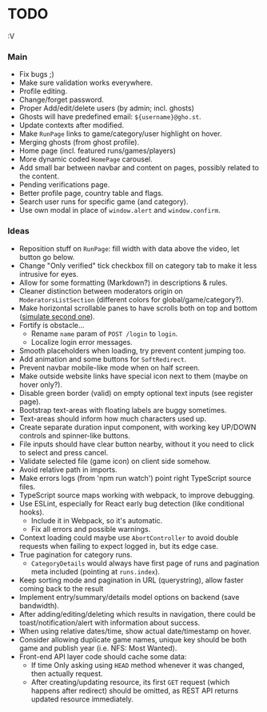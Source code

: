 
# TODO

:V 



### Main

+ Fix bugs ;)
+ Make sure validation works everywhere.
+ Profile editing.
+ Change/forget password.
+ Proper Add/edit/delete users (by admin; incl. ghosts)
+ Ghosts will have predefined email: `${username}@gho.st`.
+ Update contexts after modified.
+ Make `RunPage` links to game/category/user highlight on hover.
+ Merging ghosts (from ghost profile).
+ Home page (incl. featured runs/games/players)
+ More dynamic coded `HomePage` carousel.
+ Add small bar between navbar and content on pages, possibly related to the content.
+ Pending verifications page.
+ Better profile page, country table and flags.
+ Search user runs for specific game (and category).
+ Use own modal in place of `window.alert` and `window.confirm`.



### Ideas

+ Reposition stuff on `RunPage`: fill width with data above the video, let button go below.
+ Change "Only verified" tick checkbox fill on category tab to make it less intrusive for eyes.
+ Allow for some formatting (Markdown?) in descriptions & rules.
+ Cleaner distinction between moderators origin on `ModeratorsListSection` (different colors for global/game/category?).
+ Make horizontal scrollable panes to have scrolls both on top and bottom ([simulate second one](https://stackoverflow.com/questions/3934271/horizontal-scrollbar-on-top-and-bottom-of-table)).
+ Fortify is obstacle...
	+ Rename `name` param of `POST /login` to `login`. 
	+ Localize login error messages.
+ Smooth placeholders when loading, try prevent content jumping too.
+ Add animation and some buttons for `SoftRedirect`.
+ Prevent navbar mobile-like mode when on half screen.
+ Make outside website links have special icon next to them (maybe on hover only?).
+ Disable green border (valid) on empty optional text inputs (see register page).
+ Bootstrap text-areas with floating labels are buggy sometimes.
+ Text-areas should inform how much characters used up.
+ Create separate duration input component, with working key UP/DOWN controls and spinner-like buttons.
+ File inputs should have clear button nearby, without it you need to click to select and press cancel.
+ Validate selected file (game icon) on client side somehow.
+ Avoid relative path in imports.
+ Make errors logs (from 'npm run watch') point right TypeScript source files.
+ TypeScript source maps working with webpack, to improve debugging.
+ Use ESLint, especially for React early bug detection (like conditional hooks).
	+ Include it in Webpack, so it's automatic.
	+ Fix all errors and possible warnings.
+ Context loading could maybe use `AbortController` to avoid double requests when failing to expect logged in, but its edge case.
+ True pagination for category runs.
	+ `CategoryDetails` would always have first page of runs and pagination meta included (pointing at `runs.index`).
+ Keep sorting mode and pagination in URL (querystring), allow faster coming back to the result
+ Implement entry/summary/details model options on backend (save bandwidth).
+ After adding/editing/deleting which results in navigation, there could be toast/notification/alert with information about success.
+ When using relative dates/time, show actual date/timestamp on hover.
+ Consider allowing duplicate game names, unique key should be both game and publish year (i.e. NFS: Most Wanted).
+ Front-end API layer code should cache some data:
	+ If time Only asking using `HEAD` method whenever it was changed, then actually request.
	+ After creating/updating resource, its first `GET` request (which happens after redirect) should be omitted, as REST API returns updated resource immediately.


